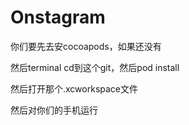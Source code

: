 # Onstagram

你们要先去安cocoapods，如果还没有

然后terminal cd到这个git，然后pod install

然后打开那个.xcworkspace文件

然后对你们的手机运行
